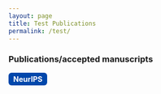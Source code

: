 ```yaml
---
layout: page
title: Test Publications
permalink: /test/
---
```


### Publications/accepted manuscripts

<span style="
    background-color: #0047AB;
    color: white;
    padding: 4px 8px;
    border-radius: 6px;
    font-weight: bold;
    font-size: 0.9rem;
    display: inline-block;
    min-width: 60px;
    text-align: center;
  ">
    NeurIPS
  </span>
